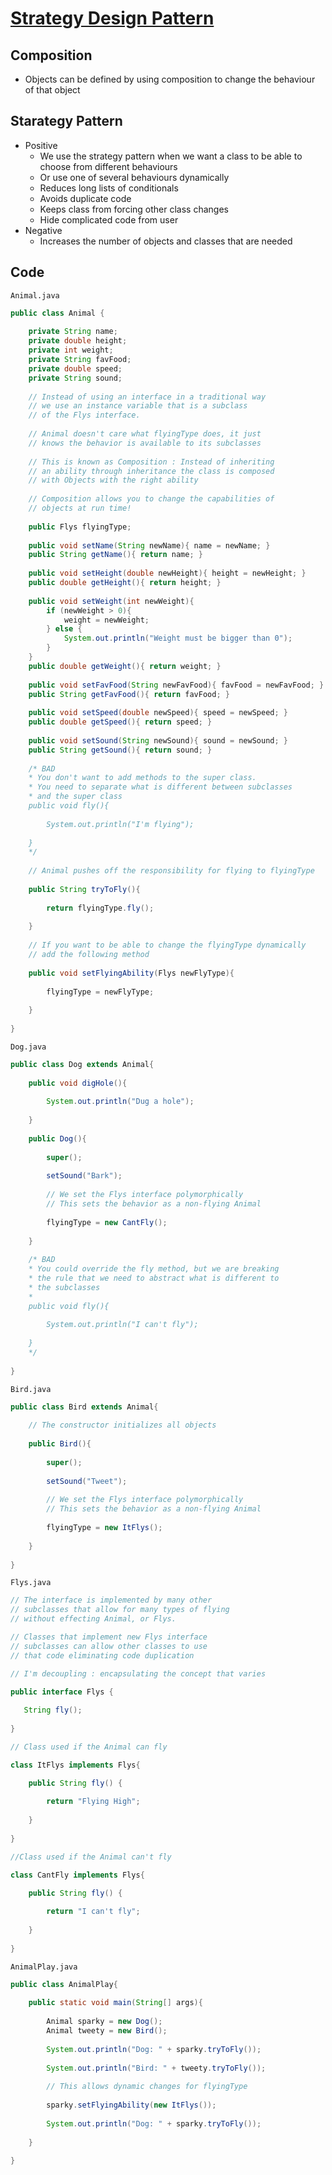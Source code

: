 # [Strategy Design Pattern](https://www.youtube.com/watch?v=-NCgRD9-C6o&list=PLF206E906175C7E07&index=3)

## Composition
- Objects can be defined by using composition to change the behaviour of that object


## Starategy Pattern
- Positive
	- We use the strategy pattern when we want a class to be able to choose from different behaviours
	- Or use one of several behaviours dynamically 
	- Reduces long lists of conditionals
	- Avoids duplicate code
	- Keeps class from forcing other class changes
	- Hide complicated code from user
- Negative
	- Increases the number of objects and classes that are needed

## Code 

`Animal.java`
```java
public class Animal {
	
	private String name;
	private double height;
	private int weight;
	private String favFood;
	private double speed;
	private String sound;
	
	// Instead of using an interface in a traditional way
	// we use an instance variable that is a subclass
	// of the Flys interface.
	
	// Animal doesn't care what flyingType does, it just
	// knows the behavior is available to its subclasses
	
	// This is known as Composition : Instead of inheriting
	// an ability through inheritance the class is composed
	// with Objects with the right ability
	
	// Composition allows you to change the capabilities of 
	// objects at run time!
	
	public Flys flyingType;
	
	public void setName(String newName){ name = newName; }
	public String getName(){ return name; }
	
	public void setHeight(double newHeight){ height = newHeight; }
	public double getHeight(){ return height; }
	
	public void setWeight(int newWeight){ 
		if (newWeight > 0){
			weight = newWeight; 
		} else {
			System.out.println("Weight must be bigger than 0");
		}
	}
	public double getWeight(){ return weight; }
	
	public void setFavFood(String newFavFood){ favFood = newFavFood; }
	public String getFavFood(){ return favFood; }
	
	public void setSpeed(double newSpeed){ speed = newSpeed; }
	public double getSpeed(){ return speed; }
	
	public void setSound(String newSound){ sound = newSound; }
	public String getSound(){ return sound; }
	
	/* BAD
	* You don't want to add methods to the super class.
	* You need to separate what is different between subclasses
	* and the super class
	public void fly(){
		
		System.out.println("I'm flying");
		
	}
	*/
	
	// Animal pushes off the responsibility for flying to flyingType
	
	public String tryToFly(){
		
		return flyingType.fly();
		
	}
	
	// If you want to be able to change the flyingType dynamically
	// add the following method
	
	public void setFlyingAbility(Flys newFlyType){
		
		flyingType = newFlyType;
		
	}
	
}
```

`Dog.java`
```java
public class Dog extends Animal{
	
	public void digHole(){
		
		System.out.println("Dug a hole");
		
	}
	
	public Dog(){
		
		super();
		
		setSound("Bark");
		
		// We set the Flys interface polymorphically
		// This sets the behavior as a non-flying Animal
		
		flyingType = new CantFly();
		
	}
	
	/* BAD
	* You could override the fly method, but we are breaking
	* the rule that we need to abstract what is different to 
	* the subclasses
	* 
	public void fly(){
		
		System.out.println("I can't fly");
		
	}
	*/
	
}
```

`Bird.java`
```java
public class Bird extends Animal{
	
	// The constructor initializes all objects
	
	public Bird(){
		
		super();
		
		setSound("Tweet");
		
		// We set the Flys interface polymorphically
		// This sets the behavior as a non-flying Animal
		
		flyingType = new ItFlys();
		
	}
	
}
```

`Flys.java`
```java
// The interface is implemented by many other
// subclasses that allow for many types of flying
// without effecting Animal, or Flys.

// Classes that implement new Flys interface
// subclasses can allow other classes to use
// that code eliminating code duplication

// I'm decoupling : encapsulating the concept that varies

public interface Flys {
	
   String fly();
   
}

// Class used if the Animal can fly

class ItFlys implements Flys{

	public String fly() {
		
		return "Flying High";
		
	}
	
}

//Class used if the Animal can't fly

class CantFly implements Flys{

	public String fly() {
		
		return "I can't fly";
		
	}
	
}
```

`AnimalPlay.java`
```java
public class AnimalPlay{
	
	public static void main(String[] args){
		
		Animal sparky = new Dog();
		Animal tweety = new Bird();
		
		System.out.println("Dog: " + sparky.tryToFly());
		
		System.out.println("Bird: " + tweety.tryToFly());
		
		// This allows dynamic changes for flyingType
		
		sparky.setFlyingAbility(new ItFlys());
		
		System.out.println("Dog: " + sparky.tryToFly());
		
	}
	
}
```